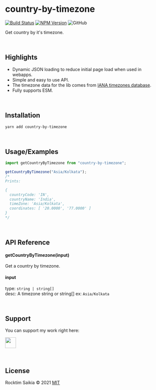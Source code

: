 # country-by-timezone

[![Build Status](https://github.com/rocktimsaikia/country-by-timezone/workflows/CI/badge.svg?branch=main)](https://github.com/rocktimsaikia/country-by-timezone/actions?query=branch%3Amain+workflow%3ACI)
[![NPM Version](https://badge.fury.io/js/%40rocktimsaikia%2Fgithub-card.svg)](https://www.npmjs.com/package/@rocktimsaikia/github-card)
![GitHub](https://img.shields.io/github/license/rocktimsaikia/country-by-timezone)

Get country by it's timezone.

<br/>

## Highlights

- Dynamic JSON loading to reduce initial page load when used in webapps.
- Simple and easy to use API.
- The timezone data for the lib comes from [IANA timezones database](https://www.iana.org/time-zones).
- Fully supports ESM.

<br/>

## Installation

```bash
yarn add country-by-timezone
```

<br/>

## Usage/Examples

```js
import getCountryByTimezone from "country-by-timezone";

getCountryByTimezone("Asia/Kolkata");
/*
Prints:

{
  countryCode: 'IN',
  countryName: 'India',
  timeZone: 'Asia/Kolkata',
  coordinates: [ '20.0000', '77.0000' ]
}
*/
```

<br/>

## API Reference

#### getCountryByTimezone(input)

Get a country by timezone.

#### input

type: `string | string[]` \
desc: A timezone string or string[] ex: `Asia/Kolkata`

<br/>
  
## Support

You can support my work right here:

<a href="https://www.buymeacoffee.com/rocktimcodes"><img src="https://www.buymeacoffee.com/assets/img/guidelines/download-assets-sm-1.svg" height="35px"/></a>

<br/>
  
## License

Rocktim Saikia © 2021 [MIT](https://choosealicense.com/licenses/mit/)
